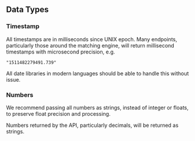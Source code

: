 ## Data Types

### Timestamp

All timestamps are in milliseconds since UNIX epoch. Many endpoints, particularly those around the matching engine, will return millisecond timestamps with microsecond precision, e.g.

`"1511482279491.739"`

All date libraries in modern languages should be able to handle this without issue.

### Numbers

We recommend passing all numbers as strings, instead of integer or floats, to preserve float precision and processing.

Numbers returned by the API, particularly decimals, will be returned as strings.